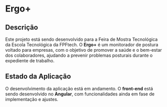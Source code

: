 # Ergo+

## Descrição

Este projeto está sendo desenvolvido para a Feira de Mostra Tecnológica da Escola Tecnológica da FPFtech. O **Ergo+** é um monitorador de postura voltado para empresas, com o objetivo de promover a saúde e o bem-estar dos colaboradores, ajudando a prevenir problemas posturais durante o expediente de trabalho.

## Estado da Aplicação

O desenvolvimento da aplicação está em andamento. O **front-end** está sendo desenvolvido no **Angular**, com funcionalidades ainda em fase de implementação e ajustes.
